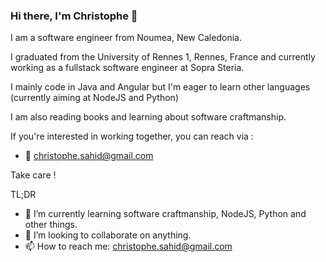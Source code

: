 ### Hi there, I'm Christophe 👋

I am a software engineer from Noumea, New Caledonia.

I graduated from the University of Rennes 1, Rennes, France and currently working as a fullstack software engineer at Sopra Steria.

I mainly code in Java and Angular but I'm eager to learn other languages (currently aiming at NodeJS and Python)

I am also reading books and learning about software craftmanship. 

If you're interested in working together, you can reach via :
- 📧 christophe.sahid@gmail.com

Take care !


TL;DR
- 🌱 I’m currently learning software craftmanship, NodeJS, Python and other things.
- 👯 I’m looking to collaborate on anything.
- 📫 How to reach me: christophe.sahid@gmail.com

<!--
**markhum/markhum** is a ✨ _special_ ✨ repository because its `README.md` (this file) appears on your GitHub profile.

Here are some ideas to get you started:

- 🔭 I’m currently working on ...
- 🌱 I’m currently learning ...
- 👯 I’m looking to collaborate on ...
- 🤔 I’m looking for help with ...
- 💬 Ask me about ...
- 📫 How to reach me: ...
- 😄 Pronouns: ...
- ⚡ Fun fact: ...
-->
